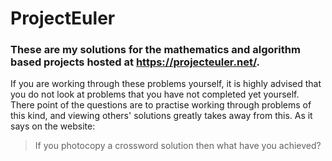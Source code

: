 # ProjectEuler

### These are my solutions for the mathematics and algorithm based projects hosted at https://projecteuler.net/.

If you are working through these problems yourself, it is highly advised that you do not look at problems that you have not completed yet yourself. There point of the questions are to practise working through problems of this kind, and viewing others' solutions greatly takes away from this. As it says on the website:
> If you photocopy a crossword solution then what have you achieved?
